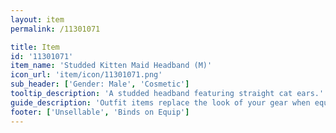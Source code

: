 ```yaml
---
layout: item
permalink: /11301071

title: Item
id: '11301071'
item_name: 'Studded Kitten Maid Headband (M)'
icon_url: 'item/icon/11301071.png'
sub_header: ['Gender: Male', 'Cosmetic']
tooltip_description: 'A studded headband featuring straight cat ears.'
guide_description: 'Outfit items replace the look of your gear when equipped.'
footer: ['Unsellable', 'Binds on Equip']
---
```

